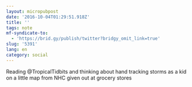 ```yaml
---
layout: micropubpost
date: '2016-10-04T01:29:51.918Z'
title: ''
tags: note
mf-syndicate-to:
  - 'https://brid.gy/publish/twitter?bridgy_omit_link=true'
slug: '5391'
lang: en
category: social
---
```

Reading @TropicalTidbits and thinking about hand tracking storms as a kid on a little map from NHC given out at grocery stores
